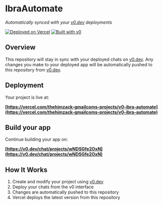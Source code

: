 # IbraAutomate

*Automatically synced with your [v0.dev](https://v0.dev) deployments*

[![Deployed on Vercel](https://img.shields.io/badge/Deployed%20on-Vercel-black?style=for-the-badge&logo=vercel)](https://vercel.com/thehimzack-gmailcoms-projects/v0-ibra-automate)
[![Built with v0](https://img.shields.io/badge/Built%20with-v0.dev-black?style=for-the-badge)](https://v0.dev/chat/projects/wNDSGfe2OxN)

## Overview

This repository will stay in sync with your deployed chats on [v0.dev](https://v0.dev).
Any changes you make to your deployed app will be automatically pushed to this repository from [v0.dev](https://v0.dev).

## Deployment

Your project is live at:

**[https://vercel.com/thehimzack-gmailcoms-projects/v0-ibra-automate](https://vercel.com/thehimzack-gmailcoms-projects/v0-ibra-automate)**

## Build your app

Continue building your app on:

**[https://v0.dev/chat/projects/wNDSGfe2OxN](https://v0.dev/chat/projects/wNDSGfe2OxN)**

## How It Works

1. Create and modify your project using [v0.dev](https://v0.dev)
2. Deploy your chats from the v0 interface
3. Changes are automatically pushed to this repository
4. Vercel deploys the latest version from this repository
